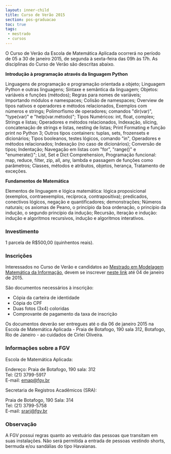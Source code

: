 ```yaml
---
layout: inner-child
title: Curso de Verão 2015
section: pos-graduacao
toc: true
tags:
 - mestrado
 - cursos
---
```


O Curso de Verão da Escola de Matemática Aplicada ocorrerá no período
de 05 a 30 de janeiro 2015, de segunda à sexta-feira das 09h às
17h. As disciplinas do Curso de Verão são descritas abaixo.

**Introdução à programação através da linguagem Python**

Linguagens de programação e programação orientada a objeto; Linguagem
Python e outras linguagens; Sintaxe e semântica da linguagem; Objetos:
variáveis e funções (métodos); Regras para nomes de variáveis;
Importando módulos e namespaces; Colisão de namespaces; Overview de
tipos nativos e operadores e métodos relacionados, Exemplos com
números e strings; Polimorfismo de operadores; comandos "dir(var)",
"type(var)" e "help(var.método)"; Tipos Numéricos: int, float,
complex; Strings e listas; Operadores e métodos relacionados,
Indexação, slicing, concatenação de strings e listas, nesting de
listas; Print Formating e função print no Python 3; Outros tipos
containers: tuplas, sets, frozensets e dicionários; Tipos booleanos,
testes lógicos, comando "in", Operadores e métodos relacionados;
Indexação (no caso de dicionários); Conversão de tipos; Indentação;
Navegação em listas com "for", "range()" e "enumerate()"; List, Set e
Dict Comprehension, Programação funcional: map, reduce, filter, zip,
all, any, lambda e passagem de funções como parâmetros; Classes,
métodos e atributos, objetos, herança, Tratamento de exceções.

**Fundamentos de Matemática**

Elementos de linguagem e lógica matemática: lógica proposicional
(exemplos, contraexemplos, recíproca, contrapositiva); predicados,
conectivos lógicos, negação e quantificadores; demonstrações; Números
naturais; os axiomas de Peano, o princípio da boa ordenação, o
princípio da indução, o segundo princípio da indução; Recursão,
iteração e indução: indução e algoritmos recursivos, indução e
algoritmos interativos.

### Investimento

1 parcela de R$500,00 (quinhentos reais).

### Inscrições

Interessados no Curso de Verão e candidatos ao
[Mestrado em Modelagem Matemática da Informação](/pos-graduacao/selecao.html),
devem se inscrever
[neste link](http://fgv159.fgv.br/pls/DCCACR/wcc7000$.prcinicial?P_PRSE_CD=CVMA&p_empresa=EMAP)
até 04 de janeiro de 2015.

São documentos necessários à inscrição:

- Cópia da carteira de identidade
- Cópia do CPF
- Duas fotos (3x4) coloridas
- Comprovante de pagamento da taxa de inscrição

Os documentos deverão ser entregues até o dia 06 de janeiro 2015 na
Escola de Matemática Aplicada - Praia de Botafogo, 190
sala 312, Botafogo, Rio de Janeiro - ao cuidados de Cirlei Oliveira.

### Informações sobre a FGV

Escola de Matemática Aplicada:

Endereço: Praia de Botafogo, 190 sala: 312<br/>
Tel: (21) 3799-5917<br/>
E-mail: emap@fgv.br

Secretaria de Registros Acadêmicos (SRA):

Praia de Botafogo, 190 Sala: 314<br/>
Tel: (21) 3799-5758<br/>
E-mail: srarj@fgv.br

### Observação
 
A FGV possui regras quanto ao vestuário das pessoas que transitam em
suas instalações. Não será permitida a entrada de pessoas vestindo
shorts, bermuda e/ou sandálias do tipo Havaianas.

